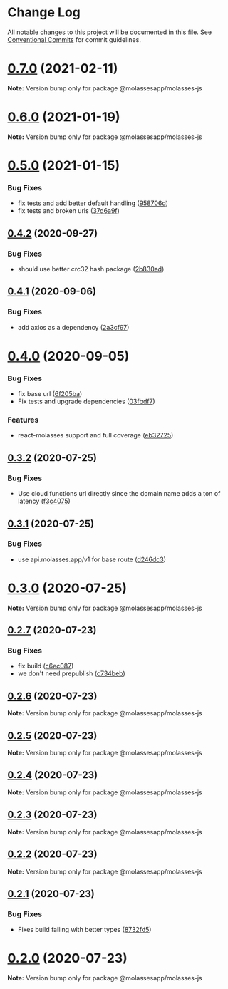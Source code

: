 # Change Log

All notable changes to this project will be documented in this file.
See [Conventional Commits](https://conventionalcommits.org) for commit guidelines.

# [0.7.0](https://github.com/molassesapp/molasses-node/compare/v0.6.2...v0.7.0) (2021-02-11)

**Note:** Version bump only for package @molassesapp/molasses-js





# [0.6.0](https://github.com/molassesapp/molasses-node/compare/v0.5.0...v0.6.0) (2021-01-19)

**Note:** Version bump only for package @molassesapp/molasses-js





# [0.5.0](https://github.com/molassesapp/molasses-node/compare/v0.4.2...v0.5.0) (2021-01-15)


### Bug Fixes

* fix tests and add better default handling ([958706d](https://github.com/molassesapp/molasses-node/commit/958706d143479a789da3993b19d29757687f05c9))
* fix tests and broken urls ([37d6a9f](https://github.com/molassesapp/molasses-node/commit/37d6a9f63362cabcecac1f669a537939db0da54c))





## [0.4.2](https://github.com/molassesapp/molasses-node/compare/v0.4.1...v0.4.2) (2020-09-27)


### Bug Fixes

* should use better crc32 hash package ([2b830ad](https://github.com/molassesapp/molasses-node/commit/2b830ad5461811eeb86074ff3ea746e706ddd7af))





## [0.4.1](https://github.com/molassesapp/molasses-node/compare/v0.4.0...v0.4.1) (2020-09-06)


### Bug Fixes

* add axios as a dependency ([2a3cf97](https://github.com/molassesapp/molasses-node/commit/2a3cf97bdf7c7586bba28cd2ba5faafbbf225d56))





# [0.4.0](https://github.com/molassesapp/molasses-node/compare/v0.3.2...v0.4.0) (2020-09-05)


### Bug Fixes

* fix base url ([6f205ba](https://github.com/molassesapp/molasses-node/commit/6f205ba6151203f2d209621b64f6933c8d586500))
* Fix tests and upgrade dependencies ([03fbdf7](https://github.com/molassesapp/molasses-node/commit/03fbdf7350db889b8be844f545ff78d0536834b2))


### Features

* react-molasses support and full coverage ([eb32725](https://github.com/molassesapp/molasses-node/commit/eb32725eb14d95b2f5f0e7fb70f0708c8128b577))





## [0.3.2](https://github.com/molassesapp/molasses-node/compare/v0.3.1...v0.3.2) (2020-07-25)


### Bug Fixes

* Use cloud functions url directly since the domain name adds a ton of latency ([f3c4075](https://github.com/molassesapp/molasses-node/commit/f3c40757dc93b8a055d7852f46d24a065300b14c))





## [0.3.1](https://github.com/molassesapp/molasses-node/compare/v0.3.0...v0.3.1) (2020-07-25)


### Bug Fixes

* use api.molasses.app/v1 for base route ([d246dc3](https://github.com/molassesapp/molasses-node/commit/d246dc36be3fd8e3e4e60ec1c3ea9f22ebb21e2b))





# [0.3.0](https://github.com/molassesapp/molasses-node/compare/v0.2.7...v0.3.0) (2020-07-25)

**Note:** Version bump only for package @molassesapp/molasses-js





## [0.2.7](https://github.com/molassesapp/molasses-node/compare/v0.2.6...v0.2.7) (2020-07-23)


### Bug Fixes

* fix build ([c6ec087](https://github.com/molassesapp/molasses-node/commit/c6ec087745349b52d121292ebcee7d284790b647))
* we don't need prepublish ([c734beb](https://github.com/molassesapp/molasses-node/commit/c734beb786f1c5a411a337072f0835d3bdccb30d))





## [0.2.6](https://github.com/molassesapp/molasses-node/compare/v0.2.5...v0.2.6) (2020-07-23)

**Note:** Version bump only for package @molassesapp/molasses-js





## [0.2.5](https://github.com/molassesapp/molasses-node/compare/v0.2.4...v0.2.5) (2020-07-23)

**Note:** Version bump only for package @molassesapp/molasses-js





## [0.2.4](https://github.com/molassesapp/molasses-node/compare/v0.2.3...v0.2.4) (2020-07-23)

**Note:** Version bump only for package @molassesapp/molasses-js





## [0.2.3](https://github.com/molassesapp/molasses-node/compare/v0.2.2...v0.2.3) (2020-07-23)

**Note:** Version bump only for package @molassesapp/molasses-js





## [0.2.2](https://github.com/molassesapp/molasses-node/compare/v0.2.1...v0.2.2) (2020-07-23)

**Note:** Version bump only for package @molassesapp/molasses-js





## [0.2.1](https://github.com/molassesapp/molasses-node/compare/v0.2.0...v0.2.1) (2020-07-23)


### Bug Fixes

* Fixes build failing with better types ([8732fd5](https://github.com/molassesapp/molasses-node/commit/8732fd5b90177c48df0d66b2b596c34fa6e05041))





# [0.2.0](https://github.com/molassesapp/molasses-node/compare/v0.1.5...v0.2.0) (2020-07-23)

**Note:** Version bump only for package @molassesapp/molasses-js
